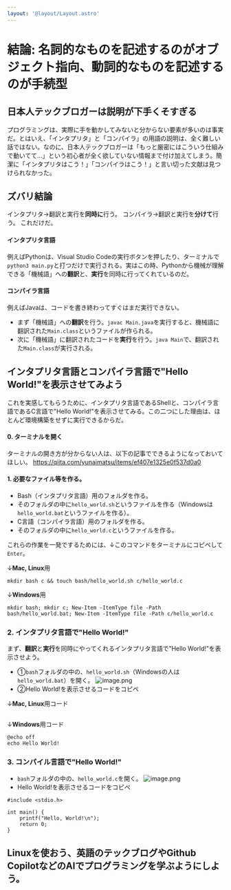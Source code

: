```yaml
---
layout: '@layout/Layout.astro'
---
```

# 結論: 名詞的なものを記述するのがオブジェクト指向、動詞的なものを記述するのが手続型
## 

## 日本人テックブロガーは説明が下手くそすぎる
プログラミングは、実際に手を動かしてみないと分からない要素が多いのは事実だ。とはいえ、「インタプリタ」と「コンパイラ」の用語の説明は、全く難しい話ではない。なのに、日本人テックブロガーは「もっと厳密にはこういう仕組みで動いてて...」という初心者が全く欲していない情報まで付け加えてしまう。簡潔に「インタプリタはこう！」「コンパイラはこう！」と言い切った文献は見つけられなかった。

## ズバリ結論
インタプリタ→翻訳と実行を**同時に**行う。
コンパイラ→翻訳と実行を**分けて**行う。
これだけだ。
#### インタプリタ言語
例えばPythonは、Visual Studio Codeの実行ボタンを押したり、ターミナルで`python3 main.py`と打つだけで実行される。実はこの時、Pythonから機械が理解できる「機械語」への**翻訳**と、**実行**を同時に行ってくれているのだ。
#### コンパイラ言語
例えばJavaは、コードを書き終わってすぐはまだ実行できない。
* まず「機械語」への**翻訳**を行う。`javac Main.java`を実行すると、機械語に翻訳された`Main.class`というファイルが作られる。
* 次に「機械語」に翻訳されたコードを**実行**を行う。`java Main`で、翻訳された`Main.class`が実行される。

## インタプリタ言語とコンパイラ言語で"Hello World!"を表示させてみよう
これを実感してもらうために、インタプリタ言語であるShellと、コンパイラ言語であるC言語で"Hello World!"を表示させてみる。この二つにした理由は、ほとんど環境構築をせずに実行できるからだ。

#### 0. ターミナルを開く
ターミナルの開き方が分からない人は、以下の記事でできるようになっておいてほしい。
https://qiita.com/yunaimatsu/items/ef407e1325e0f537d0a0

#### 1. 必要なファイル等を作る。
* Bash（インタプリタ言語）用のフォルダを作る。
* そのフォルダの中に`hello_world.sh`というファイルを作る（Windowsは`hello_world.bat`というファイルを作る）。
* C言語（コンパイラ言語）用のフォルダを作る。
* そのフォルダの中に`hello_world.c`というファイルを作る。

これらの作業を一発でするためには、↓このコマンドをターミナルにコピペして`Enter`。

↓**Mac, Linux**用
```
mkdir bash c && touch bash/hello_world.sh c/hello_world.c
```
↓**Windows**用
```
mkdir bash; mkdir c; New-Item -ItemType file -Path bash/hello_world.bat; New-Item -ItemType file -Path c/hello_world.c
```
### 2. インタプリタ言語で"Hello World!"
まず、**翻訳**と**実行**を同時にやってくれるインタプリタ言語で"Hello World!"を表示させよう。
* ①`bash`フォルダの中の、`hello_world.sh`（Windowsの人は`hello_world.bat`）を開く。
![image.png](https://qiita-image-store.s3.ap-northeast-1.amazonaws.com/0/3629535/8090f51b-1fed-1a8a-22fe-fef3778e2690.png)
* ➁Hello World!を表示させるコードをコピペ

↓**Mac, Linux**用コード
```

```
↓**Windows**用コード
```
@echo off
echo Hello World!
```

### 3. コンパイル言語で"Hello World!"
* `bash`フォルダの中の、`hello_world.c`を開く。
![image.png](https://qiita-image-store.s3.ap-northeast-1.amazonaws.com/0/3629535/8090f51b-1fed-1a8a-22fe-fef3778e2690.png)
* Hello World!を表示させるコードをコピペ
```
#include <stdio.h>

int main() {
    printf("Hello, World!\n");
    return 0;
}
```

## Linuxを使おう、英語のテックブログやGithub CopilotなどのAIでプログラミングを学ぶようにしよう。
